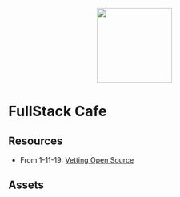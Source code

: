 <p align="center">
<img src="https://rawcdn.githack.com/Novvum/fullstack-cafe/a8c8371bbb35fac726df5296295ba95a7bb9bdeb/assets/logo.svg"
height="150px"></p>

# FullStack Cafe

## Resources

- From 1-11-19: [Vetting Open Source](/resources/1-11-19/README.md)

## Assets
